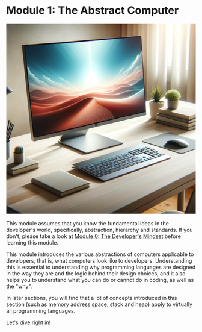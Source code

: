 # Module 1: The Abstract Computer

![computer](res/computer.png)

This module assumes that you know the fundamental ideas in the developer's world,
specifically, abstraction, hierarchy and standards.
If you don't, please take a look at [Module 0: The Developer's Mindset](../developer-mindset/index.md)
before learning this module.

This module introduces the various abstractions of computers applicable to developers,
that is, what computers look like to developers.
Understanding this is essential to understanding why programming languages are designed in the way they are
and the logic behind their design choices,
and it also helps you to understand what you can do or cannot do in coding, as well as the "why".

In later sections, you will find that a lot of concepts introduced in this section
(such as memory address space, stack and heap)
apply to virtually all programming languages.

Let's dive right in!
